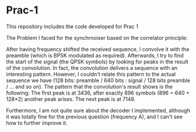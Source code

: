# Prac-1
This repository includes the code developed for Prac 1

The Problem I faced for the synchrnoiser based on the correlator principle: 

After having frequency shifted the received sequence, I convolve it with the preamble (which is BPSK modulated as required). 
Afterwards, I try to find the start of the signal (the QPSK symbols) by looking for peaks in the result of the convolution. 
In fact, the convolution delivers a sequence with an interesting pattern. However, I couldn't relate this pattern to the 
actual sequence we have (128 bits: preamble / 640 bits : signal / 128 bits preamble / ... and so on). The pattern that the convolution's result shows is the following: The first peak is at 3436, after exactly 896 symbols (896 = 640 + 128*2) another peak arises. The next peak is at 7148. 

Furthermore, I am not quite sure about the decoder I implemented, although it was totally fine for the previous question (frequency A), and I can't see how to further improve it. 
